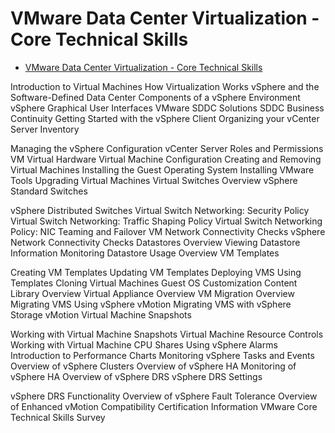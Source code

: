 # VMware Data Center Virtualization - Core Technical Skills

- [VMware Data Center Virtualization - Core Technical Skills](https://learning.customerconnect.vmware.com/oltpublish/site/coursePlayer.do?dispatch=show&courseSessionId=4e47b226-fd6e-11ea-9f48-0cc47adeb5f8)

Introduction to Virtual Machines
How Virtualization Works
vSphere and the Software-Defined Data Center
Components of a vSphere Environment
vSphere Graphical User Interfaces
VMware SDDC Solutions
SDDC Business Continuity
Getting Started with the vSphere Client
Organizing your vCenter Server Inventory

Managing the vSphere Configuration
vCenter Server Roles and Permissions
VM Virtual Hardware
Virtual Machine Configuration
Creating and Removing Virtual Machines
Installing the Guest Operating System
Installing VMware Tools
Upgrading Virtual Machines
Virtual Switches Overview
vSphere Standard Switches

vSphere Distributed Switches
Virtual Switch Networking: Security Policy
Virtual Switch Networking: Traffic Shaping Policy
Virtual Switch Networking Policy: NIC Teaming and Failover
VM Network Connectivity Checks
vSphere Network Connectivity Checks
Datastores Overview
Viewing Datastore Information
Monitoring Datastore Usage
Overview VM Templates

Creating VM Templates
Updating VM Templates
Deploying VMS Using Templates
Cloning Virtual Machines
Guest OS Customization
Content Library Overview
Virtual Appliance Overview
VM Migration Overview
Migrating VMS Using vSphere vMotion
Migrating VMS with vSphere Storage vMotion
Virtual Machine Snapshots

Working with Virtual Machine Snapshots
Virtual Machine Resource Controls
Working with Virtual Machine CPU Shares
Using vSphere Alarms
Introduction to Performance Charts
Monitoring vSphere Tasks and Events
Overview of vSphere Clusters
Overview of vSphere HA
Monitoring of vSphere HA
Overview of vSphere DRS
vSphere DRS Settings

vSphere DRS Functionality
Overview of vSphere Fault Tolerance
Overview of Enhanced vMotion Compatibility
Certification Information
VMware Core Technical Skills Survey





